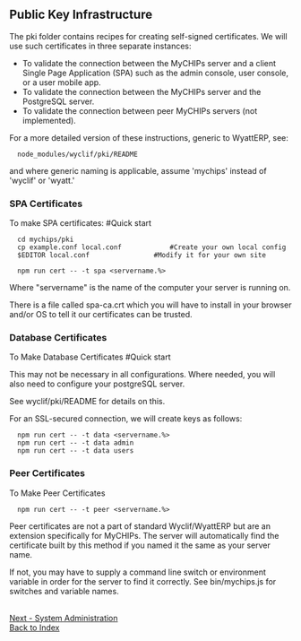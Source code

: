 ## Public Key Infrastructure

The pki folder contains recipes for creating self-signed certificates.
We will use such certificates in three separate instances:
  - To validate the connection between the MyCHIPs server and a client Single 
    Page Application (SPA) such as the admin console, user console, or a user 
    mobile app.
  - To validate the connection between the MyCHIPs server and the PostgreSQL
    server.
  - To validate the connection between peer MyCHIPs servers (not implemented).

For a more detailed version of these instructions, generic to WyattERP, see:
```
  node_modules/wyclif/pki/README
```
and where generic naming is applicable, assume 'mychips' instead of 'wyclif' or 'wyatt.'

### SPA Certificates
To make SPA certificates:			#Quick start
```
  cd mychips/pki
  cp example.conf local.conf			#Create your own local config
  $EDITOR local.conf				#Modify it for your own site

  npm run cert -- -t spa <servername.%>
```
Where "servername" is the name of the computer your server is running on.

There is a file called spa-ca.crt which you will have to install in your
browser and/or OS to tell it our certificates can be trusted.
  
### Database Certificates
To Make Database Certificates			#Quick start

This may not be necessary in all configurations.  Where needed, you will also
need to configure your postgreSQL server. 

See wyclif/pki/README for details on this.

For an SSL-secured connection, we will create keys as follows:
```
  npm run cert -- -t data <servername.%>
  npm run cert -- -t data admin
  npm run cert -- -t data users
```

### Peer Certificates
To Make Peer Certificates
```
  npm run cert -- -t peer <servername.%>
```
Peer certificates are not a part of standard Wyclif/WyattERP but are an
extension specifically for MyCHIPs.  The server will automatically find the
certificate built by this method if you named it the same as your server name.

If not, you may have to supply a command line switch or environment variable in
order for the server to find it correctly.  See bin/mychips.js for switches and
variable names.

<br>[Next - System Administration](use-mobile.md)
<br>[Back to Index](README.md#contents)
